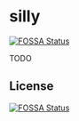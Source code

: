 # silly
[![FOSSA Status](https://app.fossa.com/api/projects/git%2Bgithub.com%2Ftheverygaming%2Fsilly.svg?type=shield)](https://app.fossa.com/projects/git%2Bgithub.com%2Ftheverygaming%2Fsilly?ref=badge_shield)


TODO


## License
[![FOSSA Status](https://app.fossa.com/api/projects/git%2Bgithub.com%2Ftheverygaming%2Fsilly.svg?type=large)](https://app.fossa.com/projects/git%2Bgithub.com%2Ftheverygaming%2Fsilly?ref=badge_large)